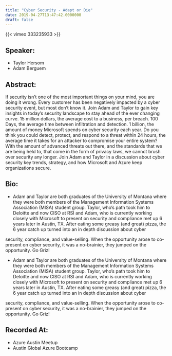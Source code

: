 ```yaml
---
title: "Cyber Security - Adapt or Die"
date: 2019-04-27T13:47:42.0000000
draft: false
---
```


{{< vimeo 333235933 >}}

## Speaker:

 - Taylor Hersom
 - Adam Berguem

## Abstract:

<p>
If security isn’t one of the most important things on your mind, you are doing it wrong.
Every customer has been negatively impacted by a cyber security event, but most don’t know it. Join Adam and Taylor to gain key insights in today’s security landscape to stay ahead of the ever changing curve. 15 million dollars, the average cost to a business, per breach. 100 Days, the average time between infiltration and detection. 1 billion, the amount of money Microsoft spends on cyber security each year. Do you think you could detect, protect, and respond to a threat within 24 hours, the average time it takes for an attacker to compromise your entire system? With the amount of advanced threats out there, and the standards that we are being held to, that come in the form of privacy laws, we cannot brush over security any longer. Join Adam and Taylor in a discussion about cyber security key trends, strategy, and how
Microsoft and Azure keep organizations secure.
</p>

## Bio:

 - <p>Adam and Taylor are both graduates of the University of Montana where they were both members of the Management Information Systems Association (MISA) student group. Taylor, who’s path took him to Deloitte and now CISO at RSI and Adam, who is currently working closely with Microsoft to present on security and compliance met up 6 years later in Austin, TX. After eating some greasy (and great) pizza, the 6 year catch up turned into an in depth discussion about cyber
security, compliance, and value-selling. When the opportunity arose to co-present on cyber security, it was a no-brainier, they jumped on the opportunity. Go Griz!</p>
 - <p>Adam and Taylor are both graduates of the University of Montana where they were both members of the Management Information Systems Association (MISA) student group. Taylor, who’s path took him to Deloitte and now CISO at RSI and Adam, who is currently working closely with Microsoft to present on security and compliance met up 6 years later in Austin, TX. After eating some greasy (and great) pizza, the 6 year catch up turned into an in depth discussion about cyber
security, compliance, and value-selling. When the opportunity arose to co-present on cyber security, it was a no-brainier, they jumped on the opportunity. Go Griz!</p>

## Recorded At:

 - Azure Austin Meetup
 - Austin Global Azure Bootcamp

